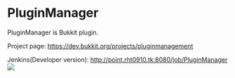 
# PluginManager
PluginManager is Bukkit plugin.

Project page: https://dev.bukkit.org/projects/pluginmanagement

Jenkins(Developer version): http://point.rht0910.tk:8080/job/PluginManager <img src="http://point.rht0910.tk:8080/job/PluginManager/badge/icon"></img>



